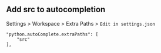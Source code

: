 ## Add src to autocompletion
Settings > Workspace > Extra Paths > `Edit in settings.json`

    "python.autoComplete.extraPaths": [
        "src"
    ],
